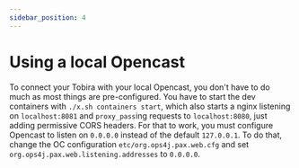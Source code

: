 ```yaml
---
sidebar_position: 4
---
```


# Using a local Opencast

To connect your Tobira with your local Opencast, you don't have to do much as most things are pre-configured.
You have to start the dev containers with `./x.sh containers start`,
which also starts a nginx listening on `localhost:8081` and `proxy_pass`ing requests to `localhost:8080`, just adding permissive CORS headers.
For that to work, you must configure Opencast to listen on `0.0.0.0` instead of the default `127.0.0.1`.
To do that, change the OC configuration `etc/org.ops4j.pax.web.cfg` and set `org.ops4j.pax.web.listening.addresses` to `0.0.0.0`.

